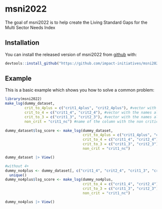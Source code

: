 
# msni2022

<!-- badges: start -->
<!-- badges: end -->

The goal of msni2022 is to help create the Living Standard Gaps for the Multi Sector Needs Index

## Installation

You can install the released version of msni2022 from [github](https://github.com/) with:

``` r
devtools::install_github("https://github.com/impact-initiatives/msni2022")
```

## Example

This is a basic example which shows you how to solve a common problem:

``` r
library(msni2022)
make_lsg(dummy_dataset,
         crit_to_4plus = c("crit1_4plus", "crit2_4plus"), #vector with the names all of indicators that have the critical indicators that score from 1 to 5 (5 is 4+)
         crit_to_4 = c("crit1_4", "crit2_4"), #vector with the names all of indicators that have the critical indicators that score from 1 to 4
         crit_to_3 = c("crit1_3", "crit2_3"), #vector with the names all of indicators that have the critical indicators that score from 1 to 3
         non_crit = "crit1_nc") #name of the column with the non critical composite that scores from 1 to 3
         
dummy_dataset$lsg_score <- make_lsg(dummy_dataset,
                                    crit_to_4plus = c("crit1_4plus", "crit2_4plus"),
                                    crit_to_4 = c("crit1_4", "crit2_4"), 
                                    crit_to_3 = c("crit1_3", "crit2_3"), 
                                    non_crit = "crit1_nc") 

dummy_dataset |> View()

#without 4+
dummy_no4plus <- dummy_dataset[, c("crit1_4", "crit2_4", "crit1_3", "crit2_3", "crit1_nc")] |>
  unique()
dummy_no4plus$lsg_score <- make_lsg(dummy_no4plus,
                                    crit_to_4 = c("crit1_4", "crit2_4"), 
                                    crit_to_3 = c("crit1_3", "crit2_3"), 
                                    non_crit = "crit1_nc") 

dummy_no4plus |> View()

```

